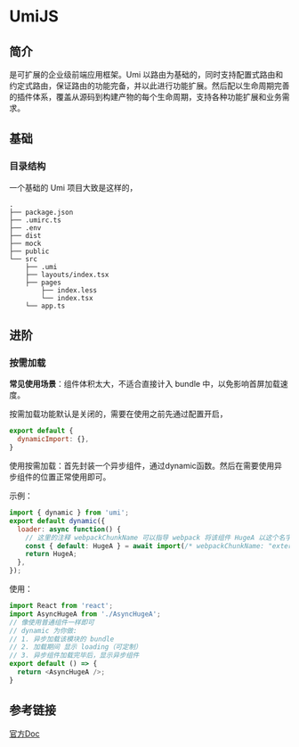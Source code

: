 # UmiJS

## 简介

是可扩展的企业级前端应用框架。Umi 以路由为基础的，同时支持配置式路由和约定式路由，保证路由的功能完备，并以此进行功能扩展。然后配以生命周期完善的插件体系，覆盖从源码到构建产物的每个生命周期，支持各种功能扩展和业务需求。



## 基础

### 目录结构

一个基础的 Umi 项目大致是这样的，

```
.
├── package.json
├── .umirc.ts
├── .env
├── dist
├── mock
├── public
└── src
    ├── .umi
    ├── layouts/index.tsx
    ├── pages
        ├── index.less
        └── index.tsx
    └── app.ts
```



## 进阶

### 按需加载

**常见使用场景**：组件体积太大，不适合直接计入 bundle 中，以免影响首屏加载速度。

按需加载功能默认是关闭的，需要在使用之前先通过配置开启，

```js
export default {
  dynamicImport: {},
}
```

使用按需加载：首先封装一个异步组件，通过dynamic函数。然后在需要使用异步组件的位置正常使用即可。

示例：

```js
import { dynamic } from 'umi';
export default dynamic({
  loader: async function() {
    // 这里的注释 webpackChunkName 可以指导 webpack 将该组件 HugeA 以这个名字单独拆出去
    const { default: HugeA } = await import(/* webpackChunkName: "external_A" */ './HugeA');
    return HugeA;
  },
});
```

使用：

```js
import React from 'react';
import AsyncHugeA from './AsyncHugeA';
// 像使用普通组件一样即可
// dynamic 为你做:
// 1. 异步加载该模块的 bundle
// 2. 加载期间 显示 loading（可定制）
// 3. 异步组件加载完毕后，显示异步组件
export default () => {
  return <AsyncHugeA />;
}
```



## 参考链接

[官方Doc](https://umijs.org/zh-CN/docs)

